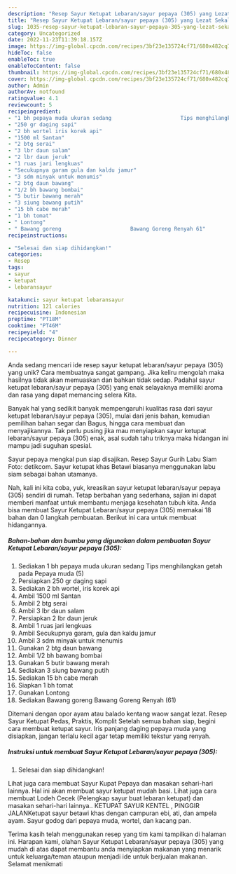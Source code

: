 ```yaml
---
description: "Resep Sayur Ketupat Lebaran/sayur pepaya (305) yang Lezat Sekali"
title: "Resep Sayur Ketupat Lebaran/sayur pepaya (305) yang Lezat Sekali"
slug: 1035-resep-sayur-ketupat-lebaran-sayur-pepaya-305-yang-lezat-sekali
category: Uncategorized
date: 2022-11-23T11:39:18.157Z
image: https://img-global.cpcdn.com/recipes/3bf23e135724cf71/680x482cq70/sayur-ketupat-lebaransayur-pepaya-305-foto-resep-utama.jpg
hideToc: false
enableToc: true
enableTocContent: false
thumbnail: https://img-global.cpcdn.com/recipes/3bf23e135724cf71/680x482cq70/sayur-ketupat-lebaransayur-pepaya-305-foto-resep-utama.jpg
cover: https://img-global.cpcdn.com/recipes/3bf23e135724cf71/680x482cq70/sayur-ketupat-lebaransayur-pepaya-305-foto-resep-utama.jpg
author: Admin
authorAv: notfound
ratingvalue: 4.1
reviewcount: 5
recipeingredient:
- "1 bh pepaya muda ukuran sedang                      Tips menghilangkan getah pada Pepaya muda 5"
- "250 gr daging sapi"
- "2 bh wortel iris korek api"
- "1500 ml Santan"
- "2 btg serai"
- "3 lbr daun salam"
- "2 lbr daun jeruk"
- "1 ruas jari lengkuas"
- "Secukupnya garam gula dan kaldu jamur"
- "3 sdm minyak untuk menumis"
- "2 btg daun bawang"
- "1/2 bh bawang bombai"
- "5 butir bawang merah"
- "3 siung bawang putih"
- "15 bh cabe merah"
- "1 bh tomat"
- " Lontong"
- " Bawang goreng                      Bawang Goreng Renyah 61"
recipeinstructions:

- "Selesai dan siap dihidangkan!"
categories:
- Resep
tags:
- sayur
- ketupat
- lebaransayur

katakunci: sayur ketupat lebaransayur 
nutrition: 121 calories
recipecuisine: Indonesian
preptime: "PT18M"
cooktime: "PT46M"
recipeyield: "4"
recipecategory: Dinner

---
```





Anda sedang mencari ide resep sayur ketupat lebaran/sayur pepaya (305) yang unik? Cara membuatnya sangat gampang. Jika keliru mengolah maka hasilnya tidak akan memuaskan dan bahkan tidak sedap. Padahal sayur ketupat lebaran/sayur pepaya (305) yang enak selayaknya memiliki aroma dan rasa yang dapat memancing selera Kita.





Banyak hal yang sedikit banyak mempengaruhi kualitas rasa dari sayur ketupat lebaran/sayur pepaya (305), mulai dari jenis bahan, kemudian pemilihan bahan segar dan Bagus, hingga cara membuat dan menyajikannya. Tak perlu pusing jika mau menyiapkan sayur ketupat lebaran/sayur pepaya (305) enak,      asal sudah tahu triknya maka hidangan ini mampu jadi suguhan spesial.














Sayur pepaya mengkal pun siap disajikan. Resep Sayur Gurih Labu Siam Foto: detikcom. Sayur ketupat khas Betawi biasanya menggunakan labu siam sebagai bahan utamanya.






Nah, kali ini kita coba, yuk, kreasikan sayur ketupat lebaran/sayur pepaya (305) sendiri di rumah. Tetap berbahan yang sederhana, sajian ini dapat memberi manfaat untuk membantu menjaga kesehatan tubuh kita. Anda bisa membuat Sayur Ketupat Lebaran/sayur pepaya (305) memakai 18 bahan dan 0 langkah pembuatan. Berikut ini cara untuk membuat hidangannya.

<!--inarticleads1-->

##### Bahan-bahan dan bumbu yang digunakan dalam pembuatan Sayur Ketupat Lebaran/sayur pepaya (305):

1. Sediakan 1 bh pepaya muda ukuran sedang                      Tips menghilangkan getah pada Pepaya muda (5)
1. Persiapkan 250 gr daging sapi
1. Sediakan 2 bh wortel, iris korek api
1. Ambil 1500 ml Santan
1. Ambil 2 btg serai
1. Ambil 3 lbr daun salam
1. Persiapkan 2 lbr daun jeruk
1. Ambil 1 ruas jari lengkuas
1. Ambil Secukupnya garam, gula dan kaldu jamur
1. Ambil 3 sdm minyak untuk menumis
1. Gunakan 2 btg daun bawang
1. Ambil 1/2 bh bawang bombai
1. Gunakan 5 butir bawang merah
1. Sediakan 3 siung bawang putih
1. Sediakan 15 bh cabe merah
1. Siapkan 1 bh tomat
1. Gunakan  Lontong
1. Sediakan  Bawang goreng                      Bawang Goreng Renyah (61)


Ditemani dengan opor ayam atau balado kentang waow sangat lezat. Resep Sayur Ketupat Pedas, Praktis, Komplit Setelah semua bahan siap, begini cara membuat ketupat sayur. Iris panjang daging pepaya muda yang disiapkan, jangan terlalu kecil agar tetap memiliki tekstur yang renyah. 

<!--inarticleads2-->

##### Instruksi untuk membuat Sayur Ketupat Lebaran/sayur pepaya (305):


1. Selesai dan siap dihidangkan!

Lihat juga cara membuat Sayur Kupat Pepaya dan masakan sehari-hari lainnya. Hal ini akan membuat sayur ketupat mudah basi. Lihat juga cara membuat Lodeh Cecek (Pelengkap sayur buat lebaran ketupat) dan masakan sehari-hari lainnya.. KETUPAT SAYUR KENTEL , PINGGIR JALANKetupat sayur betawi khas dengan campuran ebi, ati, dan ampela ayam. Sayur godog dari pepaya muda, wortel, dan kacang pan. 

Terima kasih telah menggunakan resep yang tim kami tampilkan di halaman ini. Harapan kami, olahan Sayur Ketupat Lebaran/sayur pepaya (305) yang mudah di atas dapat membantu anda menyiapkan makanan yang menarik untuk keluarga/teman ataupun menjadi ide untuk berjualan makanan. Selamat menikmati

